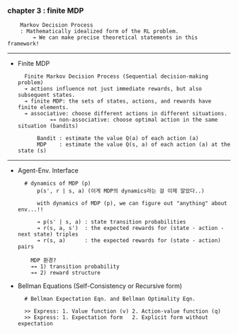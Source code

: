 ### chapter 3 : finite MDP

        Markov Decision Process
        : Mathematically idealized form of the RL problem.
            ➔ We can make precise theoretical statements in this framework! 

---
- Finite MDP

        Finite Markov Decision Process (Sequential decision-making problem)
        ➔ actions influence not just immediate rewards, but also subsequent states.
        ➔ finite MDP: the sets of states, actions, and rewards have finite elements.
        ➔ associative: choose different actions in different situations. 
                ➔➔ non-associative: choose optimal action in the same situation (bandits)

            Bandit : estimate the value Q(a) of each action (a)
            MDP    : estimate the value Q(s, a) of each action (a) at the state (s)



---


- Agent-Env. Interface
    

        # dynamics of MDP (p)
            p(s', r | s, a) (이게 MDP의 dynamics라는 걸 이제 알았다..)

            with dynamics of MDP (p), we can figure out "anything" about env...!!

            ➔ p(s' | s, a) : state transition probabilities
            ➔ r(s, a, s')  : the expected rewards for (state - action - next state) triples
            ➔ r(s, a)      : the expected rewards for (state - action) pairs

          MDP 환경? 
          ➔➔ 1) transition probability 
          ➔➔ 2) reward structure


- Bellman Equations  (Self-Consistency or Recursive form)
  

        # Bellman Expectation Eqn. and Bellman Optimality Eqn.

        >> Express: 1. Value function (v) 2. Action-value function (q)
        >> Express: 1. Expectation form   2. Explicit form without expectation








            
